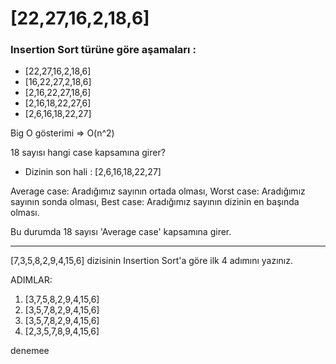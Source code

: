 # [22,27,16,2,18,6]
### **Insertion Sort türüne göre aşamaları :** 

* [22,27,16,2,18,6]
* [16,22,27,2,18,6]
* [2,16,22,27,18,6]
* [2,16,18,22,27,6]
* [2,6,16,18,22,27]

Big O gösterimi => O(n^2)

18 sayısı hangi case kapsamına girer?

* Dizinin son hali : [2,6,16,18,22,27]

Average case: Aradığımız sayının ortada olması,
Worst case: Aradığımız sayının sonda olması, 
Best case: Aradığımız sayının dizinin en başında olması.

Bu durumda 18 sayısı 'Average case' kapsamına girer.

-----------------------------------

[7,3,5,8,2,9,4,15,6] dizisinin Insertion Sort'a göre ilk 4 adımını yazınız.

ADIMLAR:

1. [3,7,5,8,2,9,4,15,6]
2. [3,5,7,8,2,9,4,15,6]
3. [3,5,7,8,2,9,4,15,6]
4. [2,3,5,7,8,9,4,15,6]
 
 denemee
 